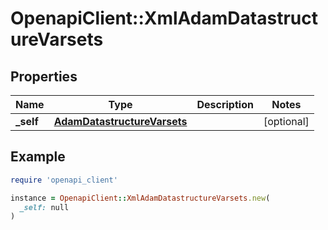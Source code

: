 # OpenapiClient::XmlAdamDatastructureVarsets

## Properties

| Name | Type | Description | Notes |
| ---- | ---- | ----------- | ----- |
| **_self** | [**AdamDatastructureVarsets**](AdamDatastructureVarsets.md) |  | [optional] |

## Example

```ruby
require 'openapi_client'

instance = OpenapiClient::XmlAdamDatastructureVarsets.new(
  _self: null
)
```

